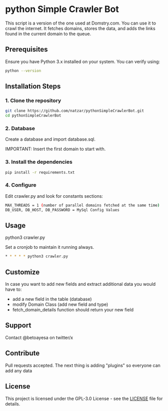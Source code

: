 # python Simple Crawler Bot
This script is a version of the one used at Domstry.com. You can use it to crawl the internet. It fetches domains, stores the data, and adds the links found in the current domain to the queue.


## Prerequisites

Ensure you have Python 3.x installed on your system. You can verify using:

```bash
python --version
```

## Installation Steps

### 1. Clone the repository

```bash
git clone https://github.com/natzar/pythonSimpleCrawlerBot.git
cd pythonSimpleCrawlerBot
```

### 2. Database

Create a database and import database.sql. 

IMPORTANT: Insert the first domain to start with.


### 3. Install the dependencies

```bash
pip install -r requirements.txt
```
### 4. Configure

Edit crawler.py and look for constants sections:

```bash
MAX_THREADS = 1 (number of parallel domains fetched at the same time) 
DB_USER, DB_HOST, DB_PASSWORD = MySql Config Values

```
## Usage

python3 crawler.py

Set a cronjob to maintain it running always.
```bash
* * * * * python3 crawler.py
``` 
## Customize

In case you want to add new fields and extract additional data you would have to:
- add a new field in the table (database)
- modify Domain Class (add new field and type)
- fetch_domain_details function should return your new field


## Support
Contact @betoayesa on twitter/x
## Contribute

Pull requests accepted. The next thing is adding "plugins" so everyone can add any data 

## License

This project is licensed under the GPL-3.0 License - see the [LICENSE](LICENSE) file for details.

